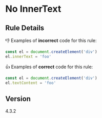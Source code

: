 # No InnerText

## Rule Details

👎 Examples of **incorrect** code for this rule:

```js
const el = document.createElement('div')
el.innerText = 'foo'
```

👍 Examples of **correct** code for this rule:

```js
const el = document.createElement('div')
el.textContent = 'foo'
```

## Version

4.3.2
